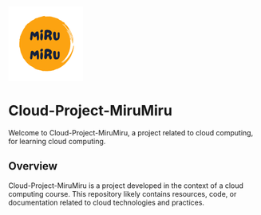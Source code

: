 <img src="https://github.com/Mini-Mark/Cloud-Project-MiruMiru/blob/main/images/logo.png?raw=true" width="150" height="150" />

# Cloud-Project-MiruMiru

Welcome to Cloud-Project-MiruMiru, a project related to cloud computing, for learning cloud computing.

## Overview

Cloud-Project-MiruMiru is a project developed in the context of a cloud computing course. This repository likely contains resources, code, or documentation related to cloud technologies and practices.
